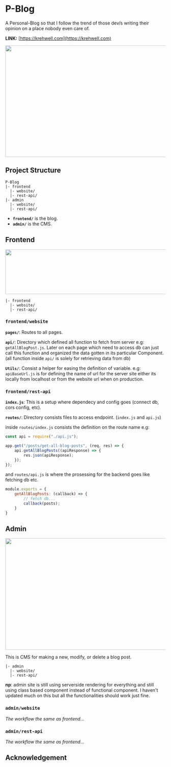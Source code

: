 # P-Blog
A Personal-Blog so that I follow the trend of those dev/s writing their opinion on a place nobody even care of.

**LINK:** [https://krehwell.com](https://krehwell.com)

<p align="center">
  <img src="https://i.imgur.com/fwiqs58.png" height="350px" width="600px" />
</p>


## Project Structure
```
P-Blog
|- frontend
  |- website/
  |- rest-api/
|- admin
  |- website/
  |- rest-api/
```
- **`frontend/`** is the blog.  
- **`admin/`** is the CMS.


## Frontend
<p align="center">
  <img src="https://i.imgur.com/uCWhJXy.png?1" width="520" height="140"/>
</p>

```
|- frontend
  |- website/
  |- rest-api/
```

### `frontend/website`

**`pages/`**: Routes to all pages.

**`api/`**: Directory which defined all function to fetch from server e.g: `getAllBlogPost.js`. Later on each page which need to access db can just call this function and organized the data gotten in its particular Component. (all function inside `api/` is solely for retrieving data from db)

**`Utils/`**: Consist a helper for easing the definition of variable. e.g: `apiBaseUrl.js` is for defining the name of url for the server site either its locally from localhost or from the website url when on production.

### `frontend/rest-api`

**`index.js`**: This is a setup where dependecy and config goes (connect db, cors config, etc).

**`routes/`**: Directory consists files to access endpoint. (`index.js` and `api.js`)

inside `routes/index.js` consists the definition on the route name e.g:
```javascript
const api = require("./api.js");

app.get("/posts/get-all-blog-posts", (req, res) => {
    api.getAllBlogPosts((apiResponse) => {
        res.json(apiResponse);
    });
});
```

and `routes/api.js` is where the prosessing for the backend goes like fetching db etc.

```javascript
module.exports = {
    getAllBlogPosts: (callback) => {
        // fetch db...
        callback(posts);
    }
}
```



## Admin

<p align="center">
  <img src="https://i.imgur.com/IlpzFXZ.png" width="600" height="350"/>
</p>

This is CMS for making a new, modify, or delete a blog post.

```
|- admin
  |- website/
  |- rest-api/
```
**np**: admin site is still using serverside rendering for everything and still using class based component instead of functional component. I haven't updated much on this but all the functionalities should work just fine.

### `admin/website`
_The workflow the same as frontend..._

### `admin/rest-api`
_The workflow the same as frontend..._

## Acknowledgement



